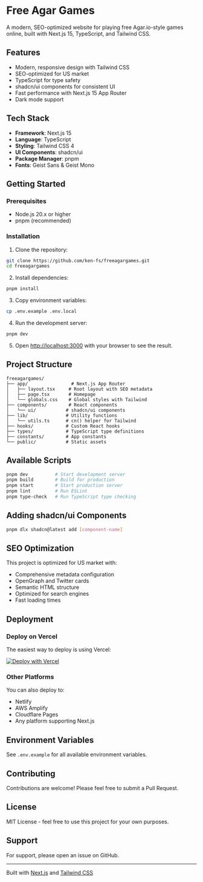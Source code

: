 # Free Agar Games

A modern, SEO-optimized website for playing free Agar.io-style games online, built with Next.js 15, TypeScript, and Tailwind CSS.

## Features

- Modern, responsive design with Tailwind CSS
- SEO-optimized for US market
- TypeScript for type safety
- shadcn/ui components for consistent UI
- Fast performance with Next.js 15 App Router
- Dark mode support

## Tech Stack

- **Framework**: Next.js 15
- **Language**: TypeScript
- **Styling**: Tailwind CSS 4
- **UI Components**: shadcn/ui
- **Package Manager**: pnpm
- **Fonts**: Geist Sans & Geist Mono

## Getting Started

### Prerequisites

- Node.js 20.x or higher
- pnpm (recommended)

### Installation

1. Clone the repository:

```bash
git clone https://github.com/ken-fs/freeagargames.git
cd freeagargames
```

2. Install dependencies:

```bash
pnpm install
```

3. Copy environment variables:

```bash
cp .env.example .env.local
```

4. Run the development server:

```bash
pnpm dev
```

5. Open [http://localhost:3000](http://localhost:3000) with your browser to see the result.

## Project Structure

```
freeagargames/
├── app/                # Next.js App Router
│   ├── layout.tsx     # Root layout with SEO metadata
│   ├── page.tsx       # Homepage
│   └── globals.css    # Global styles with Tailwind
├── components/        # React components
│   └── ui/           # shadcn/ui components
├── lib/              # Utility functions
│   └── utils.ts      # cn() helper for Tailwind
├── hooks/            # Custom React hooks
├── types/            # TypeScript type definitions
├── constants/        # App constants
└── public/           # Static assets
```

## Available Scripts

```bash
pnpm dev          # Start development server
pnpm build        # Build for production
pnpm start        # Start production server
pnpm lint         # Run ESLint
pnpm type-check   # Run TypeScript type checking
```

## Adding shadcn/ui Components

```bash
pnpm dlx shadcn@latest add [component-name]
```

## SEO Optimization

This project is optimized for US market with:

- Comprehensive metadata configuration
- OpenGraph and Twitter cards
- Semantic HTML structure
- Optimized for search engines
- Fast loading times

## Deployment

### Deploy on Vercel

The easiest way to deploy is using Vercel:

[![Deploy with Vercel](https://vercel.com/button)](https://vercel.com/new/clone?repository-url=https://github.com/ken-fs/freeagargames)

### Other Platforms

You can also deploy to:
- Netlify
- AWS Amplify
- Cloudflare Pages
- Any platform supporting Next.js

## Environment Variables

See `.env.example` for all available environment variables.

## Contributing

Contributions are welcome! Please feel free to submit a Pull Request.

## License

MIT License - feel free to use this project for your own purposes.

## Support

For support, please open an issue on GitHub.

---

Built with [Next.js](https://nextjs.org) and [Tailwind CSS](https://tailwindcss.com)

